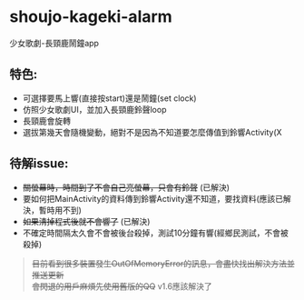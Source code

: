 # shoujo-kageki-alarm
少女歌劇-長頸鹿鬧鐘app

## 特色:
  - 可選擇要馬上響(直接按start)還是鬧鐘(set clock)
  - 仿照少女歌劇UI，並加入長頸鹿鈴聲loop
  - 長頸鹿會旋轉
  - 選拔第幾天會隨機變動，絕對不是因為不知道要怎麼傳值到鈴響Activity(X

## 待解issue:
  - ~~關螢幕時，時間到了不會自己亮螢幕，只會有鈴聲~~ (已解決)
  - 要如何把MainActivity的資料傳到鈴響Activity還不知道，要找資料(應該已解決，暫時用不到)
  - ~~如果清掉程式後就不會響了~~ (已解決)
  - 不確定時間隔太久會不會被後台殺掉，測試10分鐘有響(經鄉民測試，不會被殺掉)
  
  > ~~目前看到很多裝置發生OutOfMemoryError的訊息，會盡快找出解決方法並推送更新\
  > 會閃退的用戶麻煩先使用舊版的QQ~~
  > v1.6應該解決了
